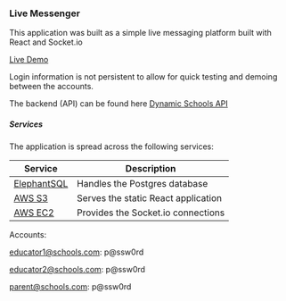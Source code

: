 ### Live Messenger

This application was built as a simple live messaging platform built with React and Socket.io

[Live Demo](http://jesse-live-messenger.s3-website.ca-central-1.amazonaws.com)

Login information is not persistent to allow for quick testing and demoing between the accounts.

The backend (API) can be found here [Dynamic Schools API](https://github.com/effekt/live-messenger-api)

##### Services

The application is spread across the following services:

| Service | Description |
| ------- | ----------- |
| [ElephantSQL](https://www.elephantsql.com) | Handles the Postgres database |
| [AWS S3](https://aws.amazon.com/s3/) | Serves the static React application |
| [AWS EC2](https://aws.amazon.com/ec2/) | Provides the Socket.io connections |


Accounts:

educator1@schools.com: p@ssw0rd

educator2@schools.com: p@ssw0rd

parent@schools.com: p@ssw0rd